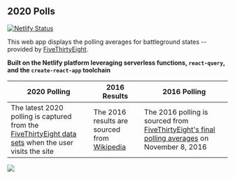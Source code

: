 ## 2020 Polls

[![Netlify Status](https://api.netlify.com/api/v1/badges/4b4833c5-eac1-4511-88b8-a6cb8f980378/deploy-status)](https://app.netlify.com/sites/2020-polls/deploys)

This web app displays the polling averages for battleground states -- provided by [FiveThirtyEight](https://fivethirtyeight.com/).

**Built on the Netlify platform leveraging serverless functions, `react-query`, and the `create-react-app` toolchain**

| 2020 Polling                                                                                                                                                                       | 2016 Results                                                                                                                           | 2016 Polling                                                                                                                                                                |
| ---------------------------------------------------------------------------------------------------------------------------------------------------------------------------------- | -------------------------------------------------------------------------------------------------------------------------------------- | --------------------------------------------------------------------------------------------------------------------------------------------------------------------------- |
| The latest 2020 polling is captured from the [FiveThirtyEight data sets](https://github.com/fivethirtyeight/data/tree/master/polls#polling-averages) when the user visits the site | The 2016 results are sourced from [Wikipedia](https://en.wikipedia.org/wiki/2016_United_States_presidential_election#Results_by_state) | The 2016 polling is sourced from [FiveThirtyEight's final polling averages](https://github.com/fivethirtyeight/data/tree/master/polls#polling-averages) on November 8, 2016 |

<a href="https://polls.jpangelle.com">
  <img src="https://i.imgur.com/UgGkCDo.png" />
</a>
